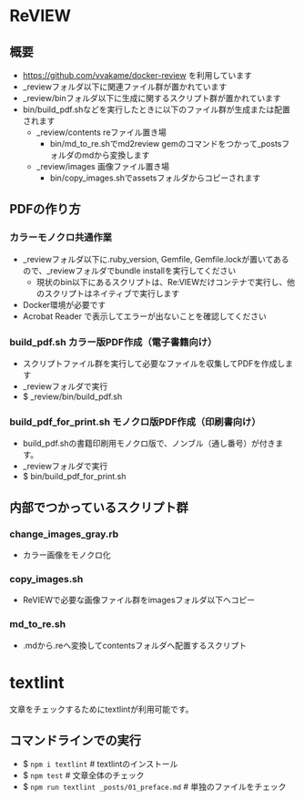 # ReVIEW

## 概要

- https://github.com/vvakame/docker-review を利用しています
- _reviewフォルダ以下に関連ファイル群が置かれています
- _review/binフォルダ以下に生成に関するスクリプト群が置かれています
- bin/build_pdf.shなどを実行したときに以下のファイル群が生成または配置されます
  - _review/contents reファイル置き場
    - bin/md_to_re.shでmd2review gemのコマンドをつかって_postsフォルダのmdから変換します
  - _review/images 画像ファイル置き場
    - bin/copy_images.shでassetsフォルダからコピーされます

## PDFの作り方

### カラーモノクロ共通作業

- _reviewフォルダ以下に.ruby_version, Gemfile, Gemfile.lockが置いてあるので、_reviewフォルダでbundle installを実行してください
  - 現状のbin以下にあるスクリプトは、Re:VIEWだけコンテナで実行し、他のスクリプトはネイティブで実行します
- Docker環境が必要です
- Acrobat Reader で表示してエラーが出ないことを確認してください

### build_pdf.sh カラー版PDF作成（電子書籍向け）

- スクリプトファイル群を実行して必要なファイルを収集してPDFを作成します
- _reviewフォルダで実行
- $ _review/bin/build_pdf.sh

### build_pdf_for_print.sh モノクロ版PDF作成（印刷書向け）

- build_pdf.shの書籍印刷用モノクロ版で、ノンブル（通し番号）が付きます。
- _reviewフォルダで実行
- $ bin/build_pdf_for_print.sh

## 内部でつかっているスクリプト群

### change_images_gray.rb

- カラー画像をモノクロ化

### copy_images.sh

- ReVIEWで必要な画像ファイル群をimagesフォルダ以下へコピー

### md_to_re.sh

- .mdから.reへ変換してcontentsフォルダへ配置するスクリプト

# textlint

文章をチェックするためにtextlintが利用可能です。

## コマンドラインでの実行

- $ `npm i textlint`   # textlintのインストール
- $ `npm test`         # 文章全体のチェック
- $ `npm run textlint _posts/01_preface.md`  # 単独のファイルをチェック
